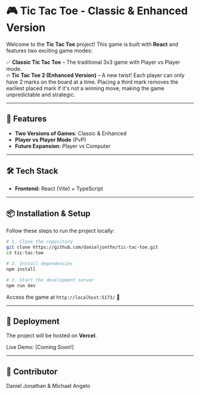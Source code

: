 # 🎮 Tic Tac Toe - Classic & Enhanced Version

Welcome to the **Tic Tac Toe** project! This game is built with **React** and features two exciting game modes:

✅ **Classic Tic Tac Toe** – The traditional 3x3 game with Player vs Player mode.  
🔥 **Tic Tac Toe 2 (Enhanced Version)** – A new twist! Each player can only have 2 marks on the board at a time. Placing a third mark removes the earliest placed mark if it's not a winning move, making the game unpredictable and strategic.

---

## 🚀 Features

- **Two Versions of Games**: Classic & Enhanced
- **Player vs Player Mode** (PvP)
- **Future Expansion**: Player vs Computer

---

## 🛠️ Tech Stack

- **Frontend:** React (Vite) + TypeScript

---

## 📦 Installation & Setup

Follow these steps to run the project locally:

```sh
# 1. Clone the repository
git clone https://github.com/danieljonthn/tic-tac-toe.git
cd tic-tac-toe

# 2. Install dependencies
npm install

# 3. Start the development server
npm run dev
```

Access the game at `http://localhost:5173/` 🎉

---

## 🚀 Deployment

The project will be hosted on **Vercel**.

Live Demo: [Coming Soon!]

---

## 🤝 Contributor

Daniel Jonathan & Michael Angelo
